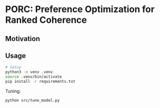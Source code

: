 # PORC: Preference Optimization for Ranked Coherence

## Motivation

## Usage

```bash
# Setup
python3 -m venv .venv
source .venv/bin/activate
pip install -r requirements.txt
```

Tuning:

```
python src/tune_model.py
```
